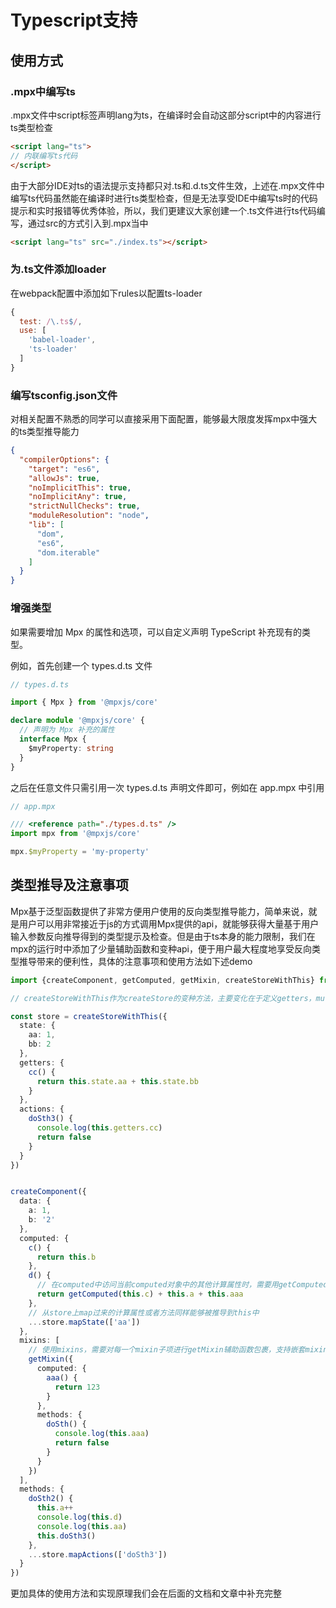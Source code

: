 # Typescript支持

## 使用方式

### .mpx中编写ts

.mpx文件中script标签声明lang为ts，在编译时会自动这部分script中的内容进行ts类型检查

```html
<script lang="ts">
// 内联编写ts代码
</script>
```

由于大部分IDE对ts的语法提示支持都只对.ts和.d.ts文件生效，上述在.mpx文件中编写ts代码虽然能在编译时进行ts类型检查，但是无法享受IDE中编写ts时的代码提示和实时报错等优秀体验，所以，我们更建议大家创建一个.ts文件进行ts代码编写，通过src的方式引入到.mpx当中

```html
<script lang="ts" src="./index.ts"></script>
```

### 为.ts文件添加loader

在webpack配置中添加如下rules以配置ts-loader

```js
{
  test: /\.ts$/,
  use: [
    'babel-loader',
    'ts-loader'
  ]
}
```

### 编写tsconfig.json文件

对相关配置不熟悉的同学可以直接采用下面配置，能够最大限度发挥mpx中强大的ts类型推导能力

```json
{
  "compilerOptions": {
    "target": "es6",
    "allowJs": true,
    "noImplicitThis": true,
    "noImplicitAny": true,
    "strictNullChecks": true,
    "moduleResolution": "node",
    "lib": [
      "dom",
      "es6",
      "dom.iterable"
    ]
  }
}
```

### 增强类型

如果需要增加 Mpx 的属性和选项，可以自定义声明 TypeScript 补充现有的类型。

例如，首先创建一个 types.d.ts 文件

```ts
// types.d.ts

import { Mpx } from '@mpxjs/core'

declare module '@mpxjs/core' {
  // 声明为 Mpx 补充的属性
  interface Mpx {
    $myProperty: string
  }
}
```

之后在任意文件只需引用一次 types.d.ts 声明文件即可，例如在 app.mpx 中引用

```ts
// app.mpx

/// <reference path="./types.d.ts" />
import mpx from '@mpxjs/core'

mpx.$myProperty = 'my-property'
```

## 类型推导及注意事项

Mpx基于泛型函数提供了非常方便用户使用的反向类型推导能力，简单来说，就是用户可以用非常接近于js的方式调用Mpx提供的api，就能够获得大量基于用户输入参数反向推导得到的类型提示及检查。但是由于ts本身的能力限制，我们在mpx的运行时中添加了少量辅助函数和变种api，便于用户最大程度地享受反向类型推导带来的便利性，具体的注意事项和使用方法如下述demo

```typescript
import {createComponent, getComputed, getMixin, createStoreWithThis} from '@mpxjs/core'

// createStoreWithThis作为createStore的变种方法，主要变化在于定义getters，mutations和actions时，获取自身的state，getters等属性不再通过参数传入，而是通过this.state或者this.getters等属性进行访问，由于TS的能力限制，getters/mutations/actions只有使用对象字面量的方式直接传入createStoreWithThis时才能正确推导出this的类型，当需要将getters/mutations/actions拆解为对象编写时，需要用户显式地声明this类型，无法直接推导得出。

const store = createStoreWithThis({
  state: {
    aa: 1,
    bb: 2
  },
  getters: {
    cc() {
      return this.state.aa + this.state.bb
    }
  },
  actions: {
    doSth3() {
      console.log(this.getters.cc)
      return false
    }
  }
})


createComponent({
  data: {
    a: 1,
    b: '2'
  },
  computed: {
    c() {
      return this.b
    },
    d() {
      // 在computed中访问当前computed对象中的其他计算属性时，需要用getComputed辅助函数包裹，而除此以外的任何场景下都不需要使用，例如访问data或者mixins中定义的computed等数据
      return getComputed(this.c) + this.a + this.aaa
    },
    // 从store上map过来的计算属性或者方法同样能够被推导到this中
    ...store.mapState(['aa'])
  },
  mixins: [
    // 使用mixins，需要对每一个mixin子项进行getMixin辅助函数包裹，支持嵌套mixin
    getMixin({
      computed: {
        aaa() {
          return 123
        }
      },
      methods: {
        doSth() {
          console.log(this.aaa)
          return false
        }
      }
    })
  ],
  methods: {
    doSth2() {
      this.a++
      console.log(this.d)
      console.log(this.aa)
      this.doSth3()
    },
    ...store.mapActions(['doSth3'])
  }
})
```

更加具体的使用方法和实现原理我们会在后面的文档和文章中补充完整


